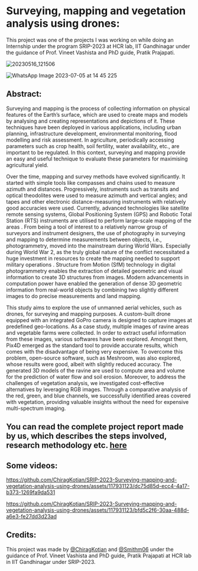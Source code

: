 # Surveying, mapping and vegetation analysis using drones:
This project was one of the projects I was working on while doing an Internship under the program SRIP-2023 at HCR lab, IIT Gandhinagar under the guidance of Prof. Vineet Vashista and PhD guide, Pratik Prajapati.

![20230516_121506](https://github.com/ChiragKotian/SRIP-2023-Surveying-mapping-and-vegetation-analysis-using-drones/assets/117931123/d72e5aae-bf55-4502-94f7-c622020f13d9)



![WhatsApp Image 2023-07-05 at 14 45 225](https://github.com/ChiragKotian/SRIP-2023-Surveying-mapping-and-vegetation-analysis-using-drones/assets/117931123/097475b4-c1ba-4612-aa18-de4058b72d5c)

## Abstract: 
Surveying and mapping is the process of collecting information on physical features of the Earth’s surface, which are used to create maps and models by analysing and creating
 representations and depictions of it. These techniques have been deployed in various
 applications, including urban planning, infrastructure development, environmental
 monitoring, flood modelling and risk assessment. In agriculture, periodically accessing
 parameters such as crop health, soil fertility, water availability, etc., are important to be
 regulated. In this context, surveying and mapping provide an easy and useful technique to
 evaluate these parameters for maximising agricultural yield.

Over the time, mapping and survey methods have evolved significantly. It started with simple
 tools like compasses and chains used to measure azimuth and distances. Progressively,
 instruments such as transits and optical theodolites were used to measure azimuth and vertical
 angles; and tapes and other electronic distance-measuring instruments with relatively good
 accuracies were used. Currently, advanced technologies like satellite remote sensing systems,
 Global Positioning System (GPS) and Robotic Total Station (RTS) instruments are utilised to
 perform large-scale mapping of the areas
. From being a tool of interest to a relatively
 narrow group of surveyors and instrument designers, the use of photography in surveying and
 mapping to determine measurements between objects, i.e., photogrammetry, moved into the
 mainstream during World Wars. Especially during World War 2, as the truly global nature of
 the conflict necessitated a huge investment in resources to create the mapping needed to
 support military operations
. Structure from Motion (SfM)
 technology in digital
 photogrammetry enables the extraction of detailed geometric and visual information to create
 3D structures from images. Modern advancements in computation power have enabled the
 generation of dense 3D geometric information from real-world objects by combining two
 slightly different images to do precise measurements and land mapping.
 
This study aims to explore the use of unmanned aerial vehicles, such as drones, for surveying
 and mapping purposes. A custom-built drone equipped with an integrated GoPro camera is
 designed to capture images at predefined geo-locations. As a case study, multiple images of
 ravine areas and vegetable farms were collected. In order to extract useful information from
 these images, various softwares have been explored. Amongst them, Pix4D emerged as the
 standard tool to provide accurate results, which comes with the disadvantage of being very
 expensive. To overcome this problem, open-source software, such as Meshroom, was also
 explored, whose results were good, albeit with slightly reduced accuracy. The generated 3D
 models of the ravine are used to compute area and volume for the prediction of water flow
 and soil erosion. Moreover, to address the challenges of vegetation analysis, we investigated
 cost-effective alternatives by leveraging RGB images. Through a comparative analysis of the
 red, green, and blue channels, we successfully identified areas covered with vegetation,
 providing valuable insights without the need for expensive multi-spectrum imaging.

 ## You can read the complete project report made by us, which describes the steps involved, research methodology etc. [here](https://github.com/ChiragKotian/SRIP-2023-Surveying-mapping-and-vegetation-analysis-using-drones/blob/main/SRIP___Chirag_and_Smit___Drone_Survey_compressed.pdf)

## Some videos:


https://github.com/ChiragKotian/SRIP-2023-Surveying-mapping-and-vegetation-analysis-using-drones/assets/117931123/dc75d85d-ecc4-4a17-b373-1269fa9da531




https://github.com/ChiragKotian/SRIP-2023-Surveying-mapping-and-vegetation-analysis-using-drones/assets/117931123/bfd5c2f6-30aa-488d-a6e3-fe27dd3d23ad





## Credits:
This project was made by [@ChiragKotian](https://github.com/ChiragKotian) and [@Smithm06](https://github.com/Smitm06) under the guidance of Prof. Vineet Vashista and PhD guide, Pratik Prajapati at HCR lab in IIT Gandhinagar under SRIP-2023.
